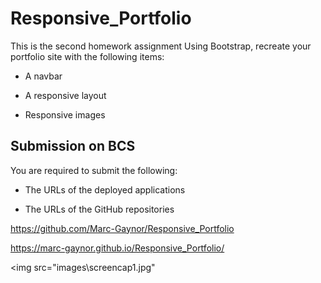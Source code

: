 # Responsive_Portfolio
This is the second homework assignment
 Using Bootstrap, recreate your portfolio site with the following items:

   * A navbar

   * A responsive layout

   * Responsive images
## Submission on BCS

You are required to submit the following:

* The URLs of the deployed applications

* The URLs of the GitHub repositories

https://github.com/Marc-Gaynor/Responsive_Portfolio

https://marc-gaynor.github.io/Responsive_Portfolio/

<img src="images\screencap1.jpg"
